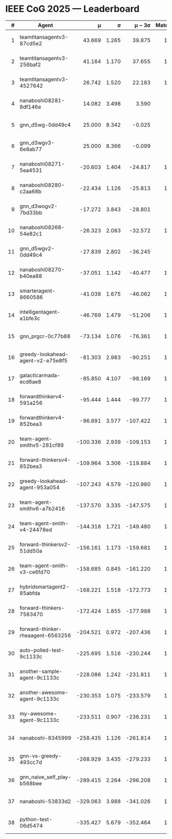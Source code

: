 # IEEE CoG 2025 — Leaderboard

| # | Agent | μ | σ | μ − 3σ | Matches | Updated |
|---:|---|---:|---:|---:|---:|---|
| 1 | teamtitansagentv3-87cd5e2 | 43.669 | 1.265 | 39.875 | 1400 | 2025-08-28 22:04 |
| 2 | teamtitansagentv3-256baf2 | 41.164 | 1.170 | 37.655 | 1340 | 2025-08-28 22:04 |
| 3 | teamtitansagentv3-4527642 | 26.742 | 1.520 | 22.183 | 1420 | 2025-08-28 22:04 |
| 4 | nanaboshi08281-8df146e | 14.082 | 3.498 | 3.590 | 50 | 2025-08-28 22:04 |
| 5 | gnn_d5wg-0dd49c4 | 25.000 | 8.342 | -0.025 | 20 | 2025-08-28 22:04 |
| 6 | gnn_d3wgv3-6e8ab77 | 25.000 | 8.366 | -0.099 | 80 | 2025-08-28 22:04 |
| 7 | nanaboshi08271-5ea4531 | -20.603 | 1.404 | -24.817 | 1780 | 2025-08-28 22:04 |
| 8 | nanaboshi08280-c2aa68b | -22.434 | 1.126 | -25.813 | 1320 | 2025-08-28 22:04 |
| 9 | gnn_d3wogv2-7bd33bb | -17.272 | 3.843 | -28.801 | 68 | 2025-08-28 22:04 |
| 10 | nanaboshi08268-54e82c1 | -26.323 | 2.083 | -32.572 | 1220 | 2025-08-28 22:04 |
| 11 | gnn_d5wgv2-0dd49c4 | -27.839 | 2.802 | -36.245 | 60 | 2025-08-28 22:04 |
| 12 | nanaboshi08270-b40ea88 | -37.051 | 1.142 | -40.477 | 1440 | 2025-08-28 22:04 |
| 13 | smarteragent-8660586 | -41.038 | 1.675 | -46.062 | 1206 | 2025-08-28 22:04 |
| 14 | intelligentagent-a1bfe3c | -46.769 | 1.479 | -51.206 | 1199 | 2025-08-28 22:04 |
| 15 | gnn_prgcr-0c77b88 | -73.134 | 1.076 | -76.361 | 1230 | 2025-08-28 22:04 |
| 16 | greedy-lookahead-agent-v2-e75e8f5 | -81.303 | 2.983 | -90.251 | 1450 | 2025-08-28 22:04 |
| 17 | galacticarmada-ecd6ae8 | -85.850 | 4.107 | -98.169 | 1440 | 2025-08-28 22:04 |
| 18 | forwardthinkerv4-591a256 | -95.444 | 1.444 | -99.777 | 1399 | 2025-08-28 22:04 |
| 19 | forwardthinkerv4-852bea3 | -96.691 | 3.577 | -107.422 | 1140 | 2025-08-28 22:04 |
| 20 | team-agent-smithv5-281cf89 | -100.336 | 2.939 | -109.153 | 1160 | 2025-08-28 22:04 |
| 21 | forward-thinkersv4-852bea3 | -109.964 | 3.306 | -119.884 | 1089 | 2025-08-28 22:04 |
| 22 | greedy-lookahead-agent-953a054 | -107.243 | 4.579 | -120.980 | 1460 | 2025-08-28 22:04 |
| 23 | team-agent-smithv6-a7b2416 | -137.570 | 3.335 | -147.575 | 1500 | 2025-08-28 22:04 |
| 24 | team-agent-smith-v4-24478ed | -144.318 | 1.721 | -149.480 | 1338 | 2025-08-28 22:04 |
| 25 | forward-thinkersv2-51dd50a | -156.161 | 1.173 | -159.681 | 1410 | 2025-08-28 22:04 |
| 26 | team-agent-smith-v3-ce6fd70 | -158.685 | 0.845 | -161.220 | 1638 | 2025-08-28 22:04 |
| 27 | hybridsmartagent2-85abfda | -168.221 | 1.518 | -172.773 | 1257 | 2025-08-28 22:04 |
| 28 | forward-thinkers-7583470 | -172.424 | 1.855 | -177.988 | 1120 | 2025-08-28 22:04 |
| 29 | forward-thinker-rheaagent-6563256 | -204.521 | 0.972 | -207.436 | 1310 | 2025-08-28 22:04 |
| 30 | auto-polled-test-9c1133c | -225.695 | 1.516 | -230.244 | 1460 | 2025-08-28 22:04 |
| 31 | another-sample-agent-9c1133c | -228.086 | 1.242 | -231.811 | 1580 | 2025-08-28 22:04 |
| 32 | another-awesome-agent-9c1133c | -230.353 | 1.075 | -233.579 | 1160 | 2025-08-28 22:04 |
| 33 | my-awesome-agent-9c1133c | -233.511 | 0.907 | -236.231 | 1400 | 2025-08-28 22:04 |
| 34 | nanaboshi-8345999 | -258.435 | 1.126 | -261.814 | 1080 | 2025-08-28 22:04 |
| 35 | gnn-vs-greedy-493cc7d | -268.929 | 3.435 | -279.233 | 1020 | 2025-08-28 22:04 |
| 36 | gnn_naive_self_play-b568bee | -289.415 | 2.264 | -296.208 | 1120 | 2025-08-28 22:04 |
| 37 | nanaboshi-53833d2 | -329.063 | 3.988 | -341.026 | 1240 | 2025-08-28 22:04 |
| 38 | python-test-06d5474 | -335.427 | 5.679 | -352.464 | 1290 | 2025-08-28 22:04 |

